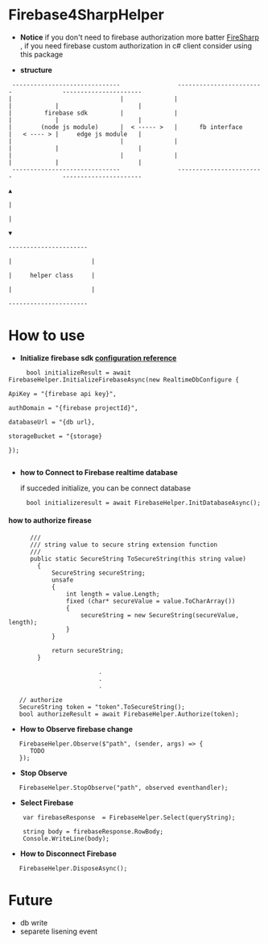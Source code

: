 # Firebase4SharpHelper

* **Notice**
if you don't need to firebase authorization more batter [FireSharp](https://github.com/ziyasal/FireSharp/)
, if you need firebase custom authorization in c# client consider using this package

* **structure**
```
 ------------------------------                ------------------------              ----------------------
|                              |              |                        |            |                      |
|         firebase sdk         |              |                        |            |                      |
|        (node js module)      |  < ----- >   |      fb interface      |   < ---- > |     edge js module   |
|                              |              |                        |            |                      |
|                              |              |                        |            |                      |
 ------------------------------                ------------------------              ----------------------
                                                                                                ▲
                                                                                                |
                                                                                                |
                                                                                                ▼
                                                                                      ----------------------
                                                                                     |                      |
                                                                                     |     helper class     |
                                                                                     |                      |
                                                                                      ----------------------
```

# How to use

* **Initialize firebase sdk [configuration reference](https://firebase.google.com/docs/database/web/start)**
```
     bool initializeResult = await FirebaseHelper.InitializeFirebaseAsync(new RealtimeDbConfigure {
                                                                              ApiKey = "{firebase api key}",
                                                                              authDomain = "{firebase projectId}",
                                                                              databaseUrl = "{db url},
                                                                              storageBucket = "{storage}
                                                                          });
                                                                     
```

* **how to Connect to Firebase realtime database**

    if succeded initialize, you can be connect database
```
     bool initializeresult = await FirebaseHelper.InitDatabaseAsync();

```
#### how to authorize firease 
```
      ///
      /// string value to secure string extension function
      ///
      public static SecureString ToSecureString(this string value)
        {
            SecureString secureString;
            unsafe
            {
                int length = value.Length;
                fixed (char* secureValue = value.ToCharArray())
                {
                    secureString = new SecureString(secureValue, length);
                }
            }

            return secureString;
        }
       
                         .
                         .
                         .
        
   // authorize
   SecureString token = "token".ToSecureString();
   bool authorizeResult = await FirebaseHelper.Authorize(token);

```

* **How to Observe firebase change**
````
   FirebaseHelper.Observe($"path", (sender, args) => {
      TODO
   });
````
* **Stop Observe**
````
   FirebaseHelper.StopObserve("path", observed eventhandler);
````

* **Select Firebase**
````
    var firebaseResponse  = FirebaseHelper.Select(queryString);

    string body = firebaseResponse.RowBody;
    Console.WriteLine(body);
````

* **How to Disconnect Firebase**
````
   FirebaseHelper.DisposeAsync();
````

# Future
* db write
* separete lisening event
